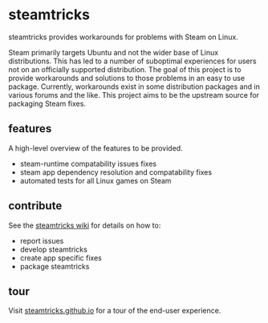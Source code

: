 # steamtricks

steamtricks provides workarounds for problems with Steam on Linux.

Steam primarily targets Ubuntu and not the wider base of Linux distributions.
This has led to a number of suboptimal experiences for users not on an
officially supported distribution. The goal of this project is to
provide workarounds and solutions to those problems in an easy to use package.
Currently, workarounds exist in some distribution packages and in various forums
and the like. This project aims to be the upstream source for packaging Steam
fixes.

## features

A high-level overview of the features to be provided.

- steam-runtime compatability issues fixes
- steam app dependency resolution and compatability fixes
- automated tests for all Linux games on Steam

## contribute

See the [steamtricks wiki](https://github.com/steamtricks/steamtricks/wiki) for
details on how to:

- report issues
- develop steamtricks
- create app specific fixes
- package steamtricks

## tour

Visit [steamtricks.github.io](https://steamtricks.github.io/steamtricks/) for a
tour of the end-user experience.
